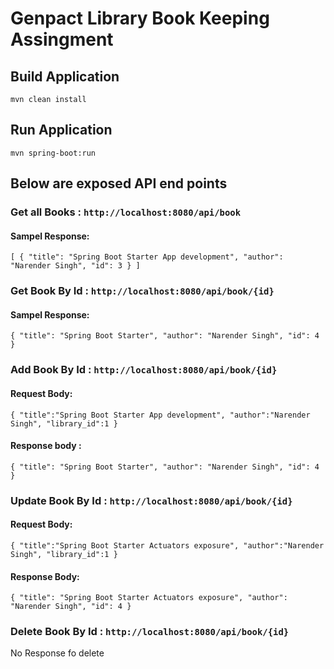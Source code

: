 # Genpact Library Book Keeping Assingment

## Build Application
`mvn clean install`

## Run Application 
`mvn spring-boot:run`

## Below are exposed API end points

### Get all Books : `http://localhost:8080/api/book`

#### Sampel Response:

``[
    {
        "title": "Spring Boot Starter App development",
        "author": "Narender Singh",
        "id": 3
    }
]``

### Get Book By Id : `http://localhost:8080/api/book/{id}`

#### Sampel Response:

``{
    "title": "Spring Boot Starter",
    "author": "Narender Singh",
    "id": 4
}``

### Add Book By Id : `http://localhost:8080/api/book/{id}`

#### Request Body:

``{
  "title":"Spring Boot Starter App development",
  "author":"Narender Singh",
  "library_id":1
}``

#### Response body :

``{
    "title": "Spring Boot Starter",
    "author": "Narender Singh",
    "id": 4
}``

### Update Book By Id : `http://localhost:8080/api/book/{id}`

#### Request Body:
``{
    "title":"Spring Boot Starter Actuators exposure",
    "author":"Narender Singh",
    "library_id":1
}``

#### Response Body:

``{
    "title": "Spring Boot Starter Actuators exposure",
    "author": "Narender Singh",
    "id": 4
}``

### Delete Book By Id : `http://localhost:8080/api/book/{id}`

No Response fo delete
